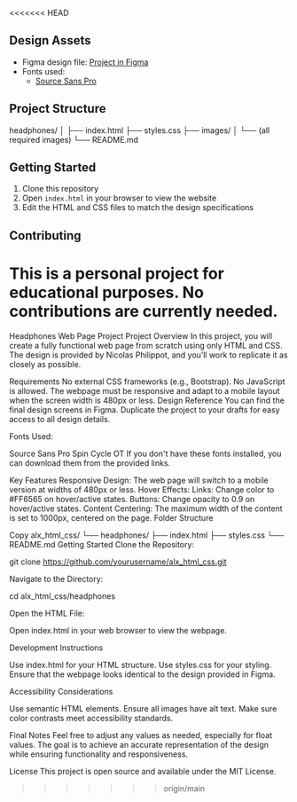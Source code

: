 <<<<<<< HEAD
## Design Assets

- Figma design file: [Project in Figma](https://www.figma.com/file/kyCh81iR6Uq6gDTYPvBXhA/Holberton-School---Headphone-company)
- Fonts used: 
  - [Source Sans Pro](https://fonts.google.com/specimen/Source+Sans+Pro)

## Project Structure

headphones/
│
├── index.html
├── styles.css
├── images/
│ └── (all required images)
└── README.md

## Getting Started

1. Clone this repository
2. Open `index.html` in your browser to view the website
3. Edit the HTML and CSS files to match the design specifications

## Contributing

This is a personal project for educational purposes. No contributions are currently needed.
=======
Headphones Web Page Project
Project Overview
In this project, you will create a fully functional web page from scratch using only HTML and CSS. The design is provided by Nicolas Philippot, and you’ll work to replicate it as closely as possible.

Requirements
No external CSS frameworks (e.g., Bootstrap).
No JavaScript is allowed.
The webpage must be responsive and adapt to a mobile layout when the screen width is 480px or less.
Design Reference
You can find the final design screens in Figma. Duplicate the project to your drafts for easy access to all design details.

Fonts Used:

Source Sans Pro
Spin Cycle OT
If you don't have these fonts installed, you can download them from the provided links.

Key Features
Responsive Design: The web page will switch to a mobile version at widths of 480px or less.
Hover Effects:
Links: Change color to #FF6565 on hover/active states.
Buttons: Change opacity to 0.9 on hover/active states.
Content Centering: The maximum width of the content is set to 1000px, centered on the page.
Folder Structure

Copy
alx_html_css/
└── headphones/
    ├── index.html
    ├── styles.css
    └── README.md
Getting Started
Clone the Repository:

git clone https://github.com/yourusername/alx_html_css.git

Navigate to the Directory:

cd alx_html_css/headphones

Open the HTML File:

Open index.html in your web browser to view the webpage.

Development Instructions

Use index.html for your HTML structure.
Use styles.css for your styling.
Ensure that the webpage looks identical to the design provided in Figma.

Accessibility Considerations

Use semantic HTML elements.
Ensure all images have alt text.
Make sure color contrasts meet accessibility standards.

Final Notes
Feel free to adjust any values as needed, especially for float values. The goal is to achieve an accurate representation of the design while ensuring functionality and responsiveness.

License
This project is open source and available under the MIT License.
>>>>>>> origin/main
